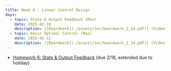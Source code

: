 ```yaml
---
title: Week 6 - Linear Control Design
days:
  - topic: State & Output Feedback (Max)
    date: 2025-02-10
    description: ([Boardwork](./assets/lec/boardwork_2_14.pdf)) (Video) <br /> Reading - LN 5.1
  - topic: Basic Optimal Control (Max)
    date: 2025-02-12
    description: ([Boardwork](./assets/lec/boardwork_2_14.pdf)) (Video) <br /> Reading - LN 5.2
---
```


- [Homework 6: State & Output Feedback](./assets/hw/hw3.zip) (due 2/18, extended due to holiday)

<a id="Week7"></a>
